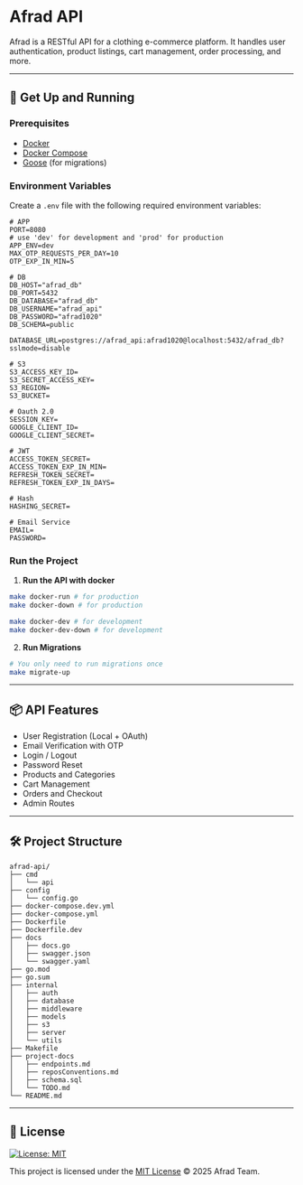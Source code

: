 # Afrad API

Afrad is a RESTful API for a clothing e-commerce platform. It handles user authentication, product listings, cart management, order processing, and more.

---

## 🚀 Get Up and Running

### Prerequisites

- [Docker](https://www.docker.com/)
- [Docker Compose](https://docs.docker.com/compose/)
- [Goose](https://github.com/pressly/goose) (for migrations)

### Environment Variables

Create a `.env` file with the following required environment variables:

```env
# APP
PORT=8080
# use 'dev' for development and 'prod' for production
APP_ENV=dev
MAX_OTP_REQUESTS_PER_DAY=10
OTP_EXP_IN_MIN=5

# DB
DB_HOST="afrad_db"
DB_PORT=5432
DB_DATABASE="afrad_db"
DB_USERNAME="afrad_api"
DB_PASSWORD="afrad1020"
DB_SCHEMA=public

DATABASE_URL=postgres://afrad_api:afrad1020@localhost:5432/afrad_db?sslmode=disable

# S3
S3_ACCESS_KEY_ID=
S3_SECRET_ACCESS_KEY=
S3_REGION=
S3_BUCKET=

# Oauth 2.0
SESSION_KEY=
GOOGLE_CLIENT_ID=
GOOGLE_CLIENT_SECRET=

# JWT
ACCESS_TOKEN_SECRET=
ACCESS_TOKEN_EXP_IN_MIN=
REFRESH_TOKEN_SECRET=
REFRESH_TOKEN_EXP_IN_DAYS=

# Hash
HASHING_SECRET=

# Email Service
EMAIL=
PASSWORD=
```

### Run the Project

1. **Run the API with docker**

```bash
make docker-run # for production
make docker-down # for production

make docker-dev # for development
make docker-dev-down # for development
```

2. **Run Migrations**

```bash
# You only need to run migrations once
make migrate-up
```

---

## 📦 API Features

- User Registration (Local + OAuth)
- Email Verification with OTP
- Login / Logout
- Password Reset
- Products and Categories
- Cart Management
- Orders and Checkout
- Admin Routes

---

## 🛠 Project Structure

```
afrad-api/
├── cmd
│   └── api
├── config
│   └── config.go
├── docker-compose.dev.yml
├── docker-compose.yml
├── Dockerfile
├── Dockerfile.dev
├── docs
│   ├── docs.go
│   ├── swagger.json
│   └── swagger.yaml
├── go.mod
├── go.sum
├── internal
│   ├── auth
│   ├── database
│   ├── middleware
│   ├── models
│   ├── s3
│   ├── server
│   └── utils
├── Makefile
├── project-docs
│   ├── endpoints.md
│   ├── reposConventions.md
│   ├── schema.sql
│   └── TODO.md
└── README.md
```

---

## 📄 License

[![License: MIT](https://img.shields.io/badge/License-MIT-yellow.svg)](LICENSE)

This project is licensed under the [MIT License](LICENSE) © 2025 Afrad Team.
